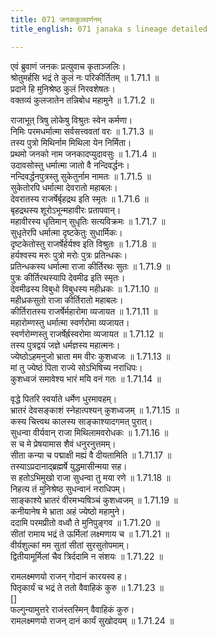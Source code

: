 ```yaml
---
title: 071 जनककुलवर्णनम्
title_english: 071 janaka s lineage detailed

---
```

<div class="audioEmbed"  caption="श्रीराम-हरिसीताराममूर्ति-घनपाठिभ्यां वचनम्" src="https://archive.org/download/Ramayana-recitation-Sriram-harisItArAmamUrti-Ghanapaati-v2/Kanda_1/Kanda_1_BK-071-Janaka_Kula_Vruththanthaha.mp3"></div>

एवं ब्रुवाणं जनकः प्रत्युवाच कृताञ्जलिः।  
श्रोतुमर्हसि भद्रं ते कुलं नः परिकीर्तितम् ॥ 1.71.1 ॥   
प्रदाने हि मुनिश्रेष्ठ कुलं निरवशेषतः।  
वक्तव्यं कुलजातेन तन्निबोध महामुने ॥ 1.71.2 ॥   

राजाभूत् त्रिषु लोकेषु विश्रुतः स्वेन कर्मणा।  
निमिः परमधर्मात्मा सर्वसत्त्ववतां वरः ॥ 1.71.3 ॥   
तस्य पुत्रो मिथिर्नाम मिथिला येन निर्मिता।  
प्रथमो जनको नाम जनकादप्युदावसुः ॥ 1.71.4 ॥   
उदावसोस्तु धर्मात्मा जातो वै नन्दिवर्द्धनः।  
नन्दिवर्द्धनपुत्रस्तु सुकेतुर्नाम नामतः ॥ 1.71.5 ॥   
सुकेतोरपि धर्मात्मा देवरातो महाबलः।  
देवरातस्य राजर्षेर्बृहद्रथ इति स्मृतः ॥ 1.71.6 ॥   
बृहद्रथस्य शूरोऽभून्महावीरः प्रतापवान्।  
महावीरस्य धृतिमान् सुधृतिः सत्यविक्रमः ॥ 1.71.7 ॥   
सुधृतेरपि धर्मात्मा दृष्टकेतुः सुधार्मिकः।  
दृष्टकेतोस्तु राजर्षेर्हर्यश्व इति विश्रुतः ॥ 1.71.8 ॥   
हर्यश्वस्य मरुः पुत्रो मरोः पुत्रः प्रतिन्धकः।  
प्रतिन्धकस्य धर्मात्मा राजा कीर्तिरथः सुतः ॥ 1.71.9 ॥   
पुत्रः कीर्तिरथस्यापि देवमीढ इति स्मृतः।  
देवमीढस्य विबुधो विबुधस्य महीध्रकः ॥ 1.71.10 ॥   
महीध्रकसुतो राजा कीर्तिरातो महाबलः।  
कीर्तिरातस्य राजर्षेर्महारोमा व्यजायत ॥ 1.71.11 ॥   
महारोम्णस्तु धर्मात्मा स्वर्णरोमा व्यजायत।  
स्वर्णरोम्णस्तु राजर्षेर्ह्रस्वरोमा व्यजायत ॥ 1.71.12 ॥   
तस्य पुत्रद्वयं जज्ञे धर्मज्ञस्य महात्मनः।  
ज्येष्ठोऽहमनुजो भ्राता मम वीरः कुशध्वजः ॥ 1.71.13 ॥   
मां तु ज्येष्ठं पिता राज्ये सोऽभिषिच्य नराधिपः।  
कुशध्वजं समावेश्य भारं मयि वनं गतः ॥ 1.71.14 ॥   

वृद्धे पितरि स्वर्याते धर्मेण धुरमावहम्।  
भ्रातरं देवसङ्काशं स्नेहात्पश्यन् कुशध्वजम् ॥ 1.71.15 ॥   
कस्य चित्त्वथ कालस्य साङ्काश्यादगमत् पुरात्।  
सुधन्वा वीर्यवान् राजा मिथिलामवरोधकः ॥ 1.71.16 ॥   
स च मे प्रेषयामास शैवं धनुरनुत्तमम्।  
सीता कन्या च पद्माक्षी मह्यं वै दीयतामिति ॥ 1.71.17 ॥   
तस्याऽप्रदानाद्ब्रह्मर्षे युद्धमासीन्मया सह।  
स हतोऽभिमुखो राजा सुधन्वा तु मया रणे ॥ 1.71.18 ॥   
निहत्य तं मुनिश्रेष्ठ सुधन्वानं नराधिपम्।  
साङ्काश्ये भ्रातरं वीरमभ्यषिञ्चं कुशध्वजम् ॥ 1.71.19 ॥   
कनीयानेष मे भ्राता अहं ज्येष्ठो महामुने।  
ददामि परमप्रीतो वध्वौ ते मुनिपुङ्गव ॥ 1.71.20 ॥   
सीतां रामाय भद्रं ते ऊर्मिलां लक्ष्मणाय च ॥ 1.71.21 ॥   
वीर्यशुल्कां मम सुतां सीतां सुरसुतोपमाम्।  
द्वितीयामूर्मिलां चैव त्रिर्ददामि न संशयः ॥ 1.71.22 ॥   

रामलक्ष्मणयो राजन् गोदानं कारयस्व ह।  
पितृकार्यं च भद्रं ते ततो वैवाहिकं कुरु ॥ 1.71.23 ॥   
[]  
फल्गुन्यामुत्तरे राजंस्तस्मिन् वैवाहिकं कुरु।  
रामलक्ष्मणयो राजन् दानं कार्यं सुखोदयम् ॥ 1.71.24 ॥   